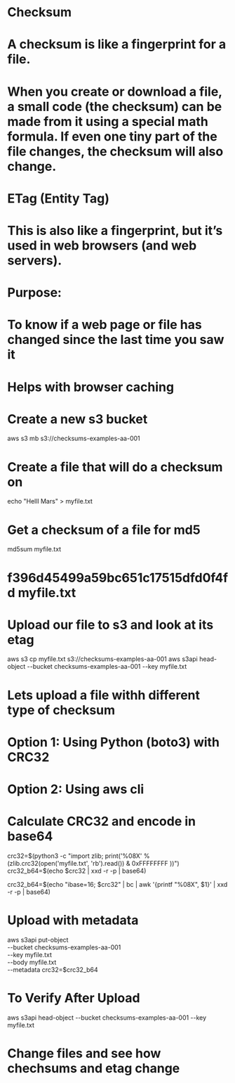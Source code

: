 # Checksum
# A checksum is like a fingerprint for a file.
# When you create or download a file, a small code (the checksum) can be made from it using a special math formula. If even one tiny part of the file changes, the checksum will also change.

# ETag (Entity Tag)
# This is also like a fingerprint, but it’s used in web browsers (and web servers).
# Purpose:
# To know if a web page or file has changed since the last time you saw it
# Helps with browser caching


# Create a new s3 bucket
aws s3 mb s3://checksums-examples-aa-001

# Create a file that will do a checksum on
echo "Helll Mars" > myfile.txt

# Get a checksum of a file for md5
md5sum myfile.txt
# f396d45499a59bc651c17515dfd0f4fd  myfile.txt

# Upload our file to s3 and look at its etag
aws s3 cp myfile.txt s3://checksums-examples-aa-001
aws s3api head-object --bucket checksums-examples-aa-001 --key myfile.txt


# Lets upload a file withh different type of checksum

# Option 1: Using Python (boto3) with CRC32

# Option 2: Using aws cli
# Calculate CRC32 and encode in base64
crc32=$(python3 -c "import zlib; print('%08X' % (zlib.crc32(open('myfile.txt', 'rb').read()) & 0xFFFFFFFF
))")
crc32_b64=$(echo $crc32 | xxd -r -p | base64)

crc32_b64=$(echo "ibase=16; $crc32" | bc | awk '{printf "%08X", $1}' | xxd -r -p | base64)

# Upload with metadata
aws s3api put-object \
    --bucket checksums-examples-aa-001 \
    --key myfile.txt \
    --body myfile.txt \
    --metadata crc32=$crc32_b64

# To Verify After Upload
aws s3api head-object --bucket checksums-examples-aa-001 --key myfile.txt

# Change files and see how chechsums and etag change




